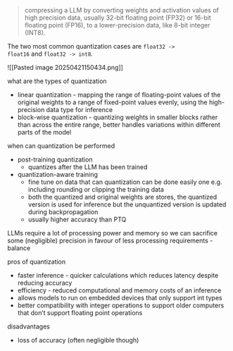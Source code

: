 > compressing a LLM by converting weights and activation values of high precision data, usually 32-bit floating point (FP32) or 16-bit floating point (FP16), to a lower-precision data, like 8-bit integer (INT8).

The two most common quantization cases are `float32 -> float16` and `float32 -> int8`.

![[Pasted image 20250421150434.png]]

what are the types of quantization
- linear quantization - mapping the range of floating-point values of the original weights to a range of fixed-point values evenly, using the high-precision data type for inference
- block-wise quantization - quantizing weights in smaller blocks rather than across the entire range, better handles variations within different parts of the model


when can quantization be performed 
- post-training quantization
	- quantizes after the LLM has been trained 
- quantization-aware training 
	- fine tune on data that can quantization can be done easily one e.g. including rounding or clipping the training data 
	- both the quantized and original weights are stores, the quantized version is used for inference but the unquantized version is updated during backpropagation
	- usually higher accuracy than PTQ


LLMs require a lot of processing power and memory so we can sacrifice some (negligible) precision in favour of less processing requirements - balance 

pros of quantization
- faster inference - quicker calculations which reduces latency despite reducing accuracy
- efficiency - reduced computational and memory costs of an inference 
- allows models to run on embedded devices that only support int types
- better compatibility with integer operations to support older computers that don’t support floating point operations

disadvantages 
- loss of accuracy (often negligible though)